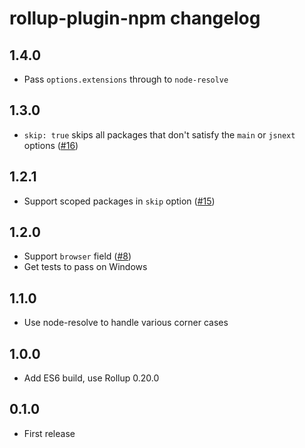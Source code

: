 # rollup-plugin-npm changelog

## 1.4.0

* Pass `options.extensions` through to `node-resolve`

## 1.3.0

* `skip: true` skips all packages that don't satisfy the `main` or `jsnext` options ([#16](https://github.com/rollup/rollup-plugin-npm/pull/16))

## 1.2.1

* Support scoped packages in `skip` option ([#15](https://github.com/rollup/rollup-plugin-npm/issues/15))

## 1.2.0

* Support `browser` field ([#8](https://github.com/rollup/rollup-plugin-npm/issues/8))
* Get tests to pass on Windows

## 1.1.0

* Use node-resolve to handle various corner cases

## 1.0.0

* Add ES6 build, use Rollup 0.20.0

## 0.1.0

* First release

